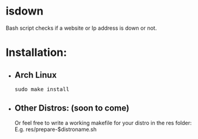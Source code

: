 # isdown
Bash script checks if a website or Ip address is down or not.


<h1>Installation:</h1>
<ul>
<li>
<h2>Arch Linux</h2>
</li>
<p>
<pre>sudo make install</pre>
</p>


<li>
<h2>Other Distros: (soon to come)</h2>
</li>
<p>Or feel free to write a working makefile for your distro in the res folder:<br>
E.g. res/prepare-$distroname.sh </p>
</ul>
